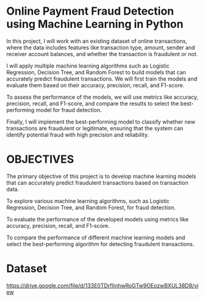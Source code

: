 # Online Payment Fraud Detection using Machine Learning in Python
In this project, I will work with an existing dataset of online transactions, where the data includes features like transaction type, amount, sender and receiver account balances, and whether the transaction is fraudulent or not.

I will apply multiple machine learning algorithms such as Logistic Regression, Decision Tree, and Random Forest to build models that can accurately predict fraudulent transactions. We will first train the models and evaluate them based on their accuracy, precision, recall, and F1-score.

To assess the performance of the models, we will use metrics like accuracy, precision, recall, and F1-score, and compare the results to select the best-performing model for fraud detection.

Finally, I will implement the best-performing model to classify whether new transactions are fraudulent or legitimate, ensuring that the system can identify potential fraud with high precision and reliability.

# **OBJECTIVES**

The primary objective of this project is to develop machine learning models that can accurately predict fraudulent transactions based on transaction data.

To explore various machine learning algorithms, such as Logistic Regression, Decision Tree, and Random Forest, for fraud detection.

To evaluate the performance of the developed models using metrics like accuracy, precision, recall, and F1-score.

To compare the performance of different machine learning models and select the best-performing algorithm for detecting fraudulent transactions.

# Dataset
https://drive.google.com/file/d/133E0TDrfIjnhwRoGTw9OEozwBXUL38D8/view
